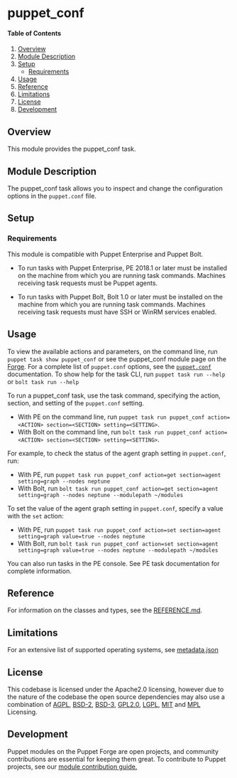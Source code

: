 
# puppet_conf

#### Table of Contents

1. [Overview](#overview)
2. [Module Description](#module-description)
3. [Setup](#setup)
     * [Requirements](#requirements)
4. [Usage](#usage)
5. [Reference](#reference)
6. [Limitations](#limitations)
7. [License](#license)
8. [Development](#development)

## Overview

This module provides the puppet_conf task.

## Module Description

The puppet_conf task allows you to inspect and change the configuration options in the `puppet.conf` file.

## Setup

### Requirements

This module is compatible with Puppet Enterprise and Puppet Bolt.

* To run tasks with Puppet Enterprise, PE 2018.1 or later must be installed on the machine from which you are running task commands. Machines receiving task requests must be Puppet agents.

* To run tasks with Puppet Bolt, Bolt 1.0 or later must be installed on the machine from which you are running task commands. Machines receiving task requests must have SSH or WinRM services enabled.

## Usage

To view the available actions and parameters, on the command line, run `puppet task show puppet_conf` or see the puppet_conf module page on the [Forge](https://forge.puppet.com/puppetlabs/puppet_conf/tasks).
For a complete list of `puppet.conf` options, see the [`puppet.conf`](https://docs.puppet.com/puppet/latest/config_file_main.html) documentation.
To show help for the task CLI, run `puppet task run --help` or `bolt task run --help`

To run a puppet_conf task, use the task command, specifying the action, section, and setting of the `puppet.conf` setting.

* With PE on the command line, run `puppet task run puppet_conf action=<ACTION> section=<SECTION> setting=<SETTING>`.
* With Bolt on the command line, run `bolt task run puppet_conf action=<ACTION> section=<SECTION> setting=<SETTING>`.

For example, to check the status of the agent graph setting in `puppet.conf`, run:

* With PE, run `puppet task run puppet_conf action=get section=agent setting=graph --nodes neptune`
* With Bolt, run `bolt task run puppet_conf action=get section=agent setting=graph --nodes neptune --modulepath ~/modules`

To set the value of the agent graph setting in `puppet.conf`, specify a value with the `set` action:

* With PE, run `puppet task run puppet_conf action=set section=agent setting=graph value=true --nodes neptune`
* With Bolt, run `bolt task run puppet_conf action=set section=agent setting=graph value=true --nodes neptune --modulepath ~/modules`

You can also run tasks in the PE console. See PE task documentation for complete information.

## Reference

For information on the classes and types, see the [REFERENCE.md](https://github.com/puppetlabs/puppetlabs-puppet_conf/blob/main/REFERENCE.md).

## Limitations

For an extensive list of supported operating systems, see [metadata.json](https://github.com/puppetlabs/puppetlabs-puppet_conf/blob/main/metadata.json)

## License

This codebase is licensed under the Apache2.0 licensing, however due to the nature of the codebase the open source dependencies may also use a combination of [AGPL](https://opensource.org/license/agpl-v3/), [BSD-2](https://opensource.org/license/bsd-2-clause/), [BSD-3](https://opensource.org/license/bsd-3-clause/), [GPL2.0](https://opensource.org/license/gpl-2-0/), [LGPL](https://opensource.org/license/lgpl-3-0/), [MIT](https://opensource.org/license/mit/) and [MPL](https://opensource.org/license/mpl-2-0/) Licensing.

## Development

Puppet modules on the Puppet Forge are open projects, and community contributions are essential for keeping them great. To contribute to Puppet projects, see our [module contribution guide.](https://github.com/puppetlabs/puppetlabs-puppet_conf/blob/main/CONTRIBUTING.md)
